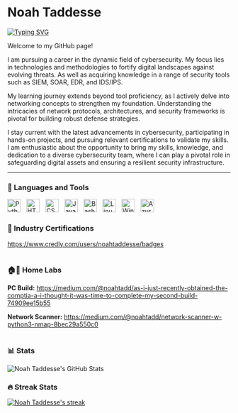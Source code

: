 # Noah Taddesse
[![Typing SVG](https://readme-typing-svg.demolab.com/?lines=👨🏾‍💻+Aspiring+Cybersecurity+Professional)](https://git.io/typing-svg)

Welcome to my GitHub page!

I am pursuing a career in the dynamic field of cybersecurity. My focus lies in technologies and methodologies to fortify digital landscapes against evolving threats. As well as acquiring knowledge in a range of security tools such as SIEM, SOAR, EDR, and IDS/IPS.

My learning journey extends beyond tool proficiency, as I actively delve into networking concepts to strengthen my foundation. Understanding the intricacies of network protocols, architectures, and security frameworks is pivotal for building robust defense strategies. 

I stay current with the latest advancements in cybersecurity, participating in hands-on projects, and pursuing relevant certifications to validate my skills. I am enthusiastic about the opportunity to bring my skills, knowledge, and dedication to a diverse cybersecurity team, where I can play a pivotal role in safeguarding digital assets and ensuring a resilient security infrastructure.

---

### 🧰 Languages and Tools 

<img align="left" alt="Python" width="30px" style="padding-right:10px;" src="https://cdn.jsdelivr.net/gh/devicons/devicon/icons/python/python-plain.svg" />
<img align="left" alt="HTML" width="30px" style="padding-right:10px;" src="https://cdn.jsdelivr.net/gh/devicons/devicon/icons/html5/html5-plain.svg" />
<img align="left" alt="CSS" width="30px" style="padding-right:10px;" src="https://cdn.jsdelivr.net/gh/devicons/devicon/icons/css3/css3-plain.svg" />
<img align="left" alt="JavaScript" width="30px" style="padding-right:10px;" src="https://cdn.jsdelivr.net/gh/devicons/devicon/icons/javascript/javascript-plain.svg" />
<img align="left" alt="Bash" width="30px" style="padding-right:10px;" src="https://cdn.jsdelivr.net/gh/devicons/devicon/icons/bash/bash-original.svg" />
<img align="left" alt="Linux" width="30px" style="padding-right:10px;" src="https://cdn.jsdelivr.net/gh/devicons/devicon/icons/linux/linux-original.svg" />
<img align="left" alt="Windows" width="30px" style="padding-right:10px;" src="https://cdn.jsdelivr.net/gh/devicons/devicon/icons/windows8/windows8-original.svg" />
<img align="left" alt="Azure" width="30px" style="padding-right:10px;" src="https://cdn.jsdelivr.net/gh/devicons/devicon/icons/azure/azure-original.svg" />

<br />

#

### 📑 Industry Certifications

https://www.credly.com/users/noahtaddesse/badges

#

### 🏠🧪 Home Labs 

**PC Build:** https://medium.com/@noahtadd/as-i-just-recently-obtained-the-comptia-a-i-thought-it-was-time-to-complete-my-second-build-74909ee15b55
<br />

**Network Scanner:** https://medium.com/@noahtadd/network-scanner-w-python3-nmap-8bec29a550c0
<br />

#

### 📊 Stats

![Noah Taddesse's GitHub Stats](https://github-readme-stats.vercel.app/api?username=noahtadd&show_icons=true&theme=tokyonight)

<!-- ![GitHub Streak](https://streak-stats.demolab.com?user=noahtadd&theme=tokyonight&border_radius=4.5) -->

<h3>🔥 Streak Stats</h3>

<!-- GitHub Readme Streak Stats - https://github.com/noahtadd/github-readme-streak-stats -->
  <p>
    <a href="https://github.com/noahtadd/github-readme-streak-stats">
      <img title="🔥 Get streak stats for your profile at git.io/streak-stats" alt="Noah Taddesse's streak" src="https://streak-stats.demolab.com/?user=noahtadd&theme=monokai-metallian&hide_border=true"/>
